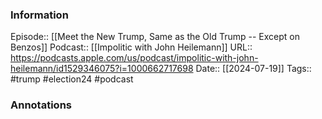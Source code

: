 ### Information

Episode:: [[Meet the New Trump, Same as the Old Trump -- Except on Benzos]]
Podcast:: [[Impolitic with John Heilemann]]
URL:: https://podcasts.apple.com/us/podcast/impolitic-with-john-heilemann/id1529346075?i=1000662717698
Date:: [[2024-07-19]]
Tags:: #trump #election24
#podcast


### Annotations

